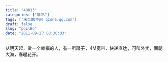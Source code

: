 ```yaml
---
title: "40813"
categories: ["嘀咕"]
tags: ["来自QQ空间 qzone.qq.com"]
draft: false
slug: "pqLlBo"
date: "2011-09-27 08:30:03"
---
```


从明天起，做一个幸福的人，有一所房子，4M宽带，快递直达，可叫外卖，面朝大海，春暖花开。
